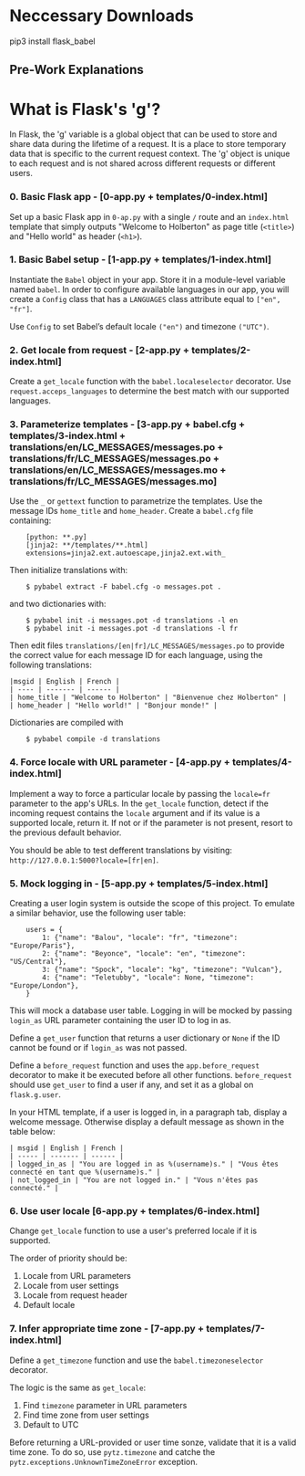 # Neccessary Downloads
pip3 install flask_babel

## Pre-Work Explanations
# What is Flask's 'g'?
In Flask, the 'g' variable is a global object that can be used to store and share data during the lifetime of a request. It is a place to store temporary data that is specific to the current request context. The 'g' object is unique to each request and is not shared across different requests or different users.

### 0. Basic Flask app - [0-app.py + templates/0-index.html]

Set up a basic Flask app in `0-ap.py` with a single `/` route and an `index.html` template that simply outputs "Welcome to Holberton" as page title (`<title>`) and "Hello world" as header (`<h1>`).

### 1. Basic Babel setup - [1-app.py + templates/1-index.html]
Instantiate the `Babel` object in your app. Store it in a module-level variable named `babel`.
In order to configure available languages in our app, you will create a `Config` class that has a `LANGUAGES` class attribute equal to `["en", "fr"]`.

Use `Config` to set Babel’s default locale `("en")` and timezone `("UTC")`.

### 2. Get locale from request - [2-app.py + templates/2-index.html]

Create a `get_locale` function with the `babel.localeselector` decorator.  Use `request.acceps_languages` to determine the best match with our supported languages.

### 3. Parameterize templates - [3-app.py + babel.cfg + templates/3-index.html + translations/en/LC_MESSAGES/messages.po + translations/fr/LC_MESSAGES/messages.po + translations/en/LC_MESSAGES/messages.mo + translations/fr/LC_MESSAGES/messages.mo]

Use the `_` or `gettext` function to parametrize the templates.  Use the message IDs `home_title` and `home_header`.
Create a `babel.cfg` file containing:
```
    [python: **.py]
    [jinja2: **/templates/**.html]
    extensions=jinja2.ext.autoescape,jinja2.ext.with_
```
Then initialize translations with:
```
    $ pybabel extract -F babel.cfg -o messages.pot .
```
and two dictionaries with:
```
    $ pybabel init -i messages.pot -d translations -l en
    $ pybabel init -i messages.pot -d translations -l fr
```
Then edit files `translations/[en|fr]/LC_MESSAGES/messages.po` to provide the correct value for each message ID for each language, using the following translations:
```
|msgid | English | French |
| ---- | ------- | ------ |
| home_title | "Welcome to Holberton" | "Bienvenue chez Holberton" |
| home_header | "Hello world!" | "Bonjour monde!" |
```
Dictionaries are compiled with
```
    $ pybabel compile -d translations
```
### 4. Force locale with URL parameter - [4-app.py + templates/4-index.html]

Implement a way to force a particular locale by passing the `locale=fr` parameter to the app's URLs.
In the `get_locale` function, detect if the incoming request contains the `locale` argument and if its value is a supported locale, return it.  If not or if the parameter is not present, resort to the previous default behavior.

You should be able to test defferent translations by visiting: `http://127.0.0.1:5000?locale=[fr|en]`.

### 5. Mock logging in - [5-app.py + templates/5-index.html]

Creating a user login system is outside the scope of this project.
To emulate a similar behavior, use the following user table:
```
    users = {
        1: {"name": "Balou", "locale": "fr", "timezone": "Europe/Paris"},
        2: {"name": "Beyonce", "locale": "en", "timezone": "US/Central"},
        3: {"name": "Spock", "locale": "kg", "timezone": "Vulcan"},
        4: {"name": "Teletubby", "locale": None, "timezone": "Europe/London"},
    }
```
This will mock a database user table. Logging in will be mocked by passing `login_as` URL parameter containing the user ID to log in as.

Define a `get_user` function that returns a user dictionary or `None` if the ID cannot be found or if `login_as` was not passed.

Define a `before_request` function and uses the `app.before_request` decorator to make it be executed before all other functions.  `before_request` should use `get_user` to find a user if any, and set it as a global on `flask.g.user`.

In your HTML template, if a user is logged in, in a paragraph tab, display a welcome message. Otherwise display a default message as shown in the table below:
```
| msgid | English | French |
| ----- | ------- | ------ |
| logged_in_as | "You are logged in as %(username)s." | "Vous êtes connecté en tant que %(username)s." |
| not_logged_in | "You are not logged in." | "Vous n'êtes pas connecté." |
```
### 6. Use user locale [6-app.py + templates/6-index.html]

Change `get_locale` function to use a user's preferred locale if it is supported.

The order of priority should be:

1. Locale from URL parameters
2. Locale from user settings
3. Locale from request header
4. Default locale

### 7. Infer appropriate time zone - [7-app.py + templates/7-index.html]

Define a `get_timezone` function and use the `babel.timezoneselector` decorator.

The logic is the same as `get_locale`:

1. Find `timezone` parameter in URL parameters
2. Find time zone from user settings
3. Default to UTC

Before returning a URL-provided or user time sonze, validate that it is a valid time zone.  To do so, use `pytz.timezone` and catche the `pytz.exceptions.UnknownTimeZoneError` exception.